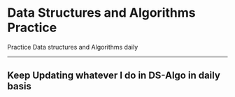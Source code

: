 # Data Structures and Algorithms Practice
Practice Data structures and Algorithms daily

<hr>
<h2>Keep Updating whatever I do in DS-Algo in daily basis</h2>
